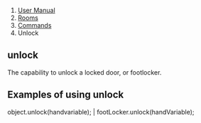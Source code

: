 <ol class="breadcrumb">
  <!-- <li><a href="#/">Rowdy Red's Java Adventures</a></li> -->
  <li><a href="#/docs/manual">User Manual</a></li>
  <li><a href="#/docs/rooms">Rooms</a></li>
  <li><a href="#/docs/commands">Commands</a></li>
  <li class="active">Unlock</li>
</ol>

## unlock


The capability to unlock a locked door, or footlocker. 

## Examples of using unlock
object.unlock(handvariable); | footLocker.unlock(handVariable);